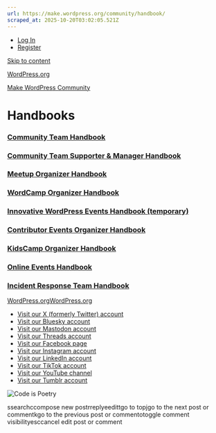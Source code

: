 ```yaml
---
url: https://make.wordpress.org/community/handbook/
scraped_at: 2025-10-20T03:02:05.521Z
---
```


- [Log In](https://login.wordpress.org/?redirect_to=https%3A%2F%2Fmake.wordpress.org%2Fcommunity%2Fhandbook%2F&locale=en_US)
- [Register](https://login.wordpress.org/register?locale=en_US)

[Skip to content](https://make.wordpress.org/community/handbook/#wp--skip-link--target)

[WordPress.org](https://wordpress.org/)

[Make WordPress Community](https://make.wordpress.org/community)

# Handbooks

### [Community Team Handbook](https://make.wordpress.org/community/handbook/community-team/)

### [Community Team Supporter & Manager Handbook](https://make.wordpress.org/community/handbook/community-deputy/)

### [Meetup Organizer Handbook](https://make.wordpress.org/community/handbook/meetup-organizer/)

### [WordCamp Organizer Handbook](https://make.wordpress.org/community/handbook/wordcamp-organizer/)

### [Innovative WordPress Events Handbook (temporary)](https://make.wordpress.org/community/2023/10/06/nextgen-events/)

### [Contributor Events Organizer Handbook](https://make.wordpress.org/community/handbook/contributor-day/)

### [KidsCamp Organizer Handbook](https://make.wordpress.org/community/handbook/kidscamp-organizer/)

### [Online Events Handbook](https://make.wordpress.org/community/handbook/virtual-events/)

### [Incident Response Team Handbook](https://make.wordpress.org/community/handbook/irt/)

[WordPress.org](https://wordpress.org/)[WordPress.org](https://wordpress.org/)

- [Visit our X (formerly Twitter) account](https://www.x.com/WordPress)
- [Visit our Bluesky account](https://bsky.app/profile/wordpress.org)
- [Visit our Mastodon account](https://mastodon.world/@WordPress)
- [Visit our Threads account](https://www.threads.net/@wordpress)
- [Visit our Facebook page](https://www.facebook.com/WordPress/)
- [Visit our Instagram account](https://www.instagram.com/wordpress/)
- [Visit our LinkedIn account](https://www.linkedin.com/company/wordpress)
- [Visit our TikTok account](https://www.tiktok.com/@wordpress)
- [Visit our YouTube channel](https://www.youtube.com/wordpress)
- [Visit our Tumblr account](https://wordpress.tumblr.com/)

![Code is Poetry](https://s.w.org/style/images/code-is-poetry-for-dark-bg.svg)

ssearchccompose new postrreplyeedittgo to topjgo to the next post or commentkgo to the previous post or commentotoggle comment visibilityesccancel edit post or comment